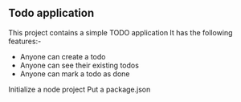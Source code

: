## Todo application

This project contains a simple TODO application
It has the following features:-

- Anyone can create a todo
- Anyone can see their existing todos
- Anyone can mark a todo as done

Initialize a node project
Put a package.json
